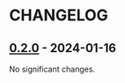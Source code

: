 # CHANGELOG

<!-- towncrier release notes start -->

## [0.2.0](https://github.com/doplaydo/dodata_core/releases/v0.2.0) - 2024-01-16

No significant changes.
